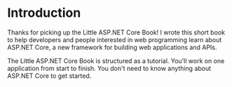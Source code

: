 # Introduction

Thanks for picking up the Little ASP.NET Core Book! I wrote this short book to help developers and people interested in web programming learn about ASP.NET Core, a new framework for building web applications and APIs.

The Little ASP.NET Core Book is structured as a tutorial. You'll work on one application from start to finish. You don't need to know anything about ASP.NET Core to get started.
